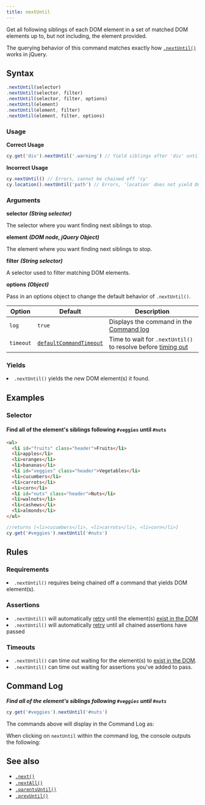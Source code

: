 ```yaml
---
title: nextUntil
---
```


Get all following siblings of each DOM element in a set of matched DOM elements up to, but not including, the element provided.

<Alert type="info">

The querying behavior of this command matches exactly how [`.nextUntil()`](http://api.jquery.com/nextUntil) works in jQuery.

</Alert>

## Syntax

```javascript
.nextUntil(selector)
.nextUntil(selector, filter)
.nextUntil(selector, filter, options)
.nextUntil(element)
.nextUntil(element, filter)
.nextUntil(element, filter, options)
```

### Usage

**<Icon name="check-circle" color="green"></Icon> Correct Usage**

```javascript
cy.get('div').nextUntil('.warning') // Yield siblings after 'div' until '.warning'
```

**<Icon name="exclamation-triangle" color="red"></Icon> Incorrect Usage**

```javascript
cy.nextUntil() // Errors, cannot be chained off 'cy'
cy.location().nextUntil('path') // Errors, 'location' does not yield DOM element
```

### Arguments

**<Icon name="angle-right"></Icon> selector** **_(String selector)_**

The selector where you want finding next siblings to stop.

**<Icon name="angle-right"></Icon> element** **_(DOM node, jQuery Object)_**

The element where you want finding next siblings to stop.

**<Icon name="angle-right"></Icon> filter** **_(String selector)_**

A selector used to filter matching DOM elements.

**<Icon name="angle-right"></Icon> options** **_(Object)_**

Pass in an options object to change the default behavior of `.nextUntil()`.

| Option    | Default                                                              | Description                                                                              |
| --------- | -------------------------------------------------------------------- | ---------------------------------------------------------------------------------------- |
| `log`     | `true`                                                               | Displays the command in the [Command log](/guides/core-concepts/test-runner#Command-Log) |
| `timeout` | [`defaultCommandTimeout`](/guides/references/configuration#Timeouts) | Time to wait for `.nextUntil()` to resolve before [timing out](#Timeouts)                |

### Yields [<Icon name="question-circle"/>](/guides/core-concepts/introduction-to-cypress#Subject-Management)

<List><li>`.nextUntil()` yields the new DOM element(s) it found.</li></List>

## Examples

### Selector

#### Find all of the element's siblings following `#veggies` until `#nuts`

```html
<ul>
  <li id="fruits" class="header">Fruits</li>
  <li>apples</li>
  <li>oranges</li>
  <li>bananas</li>
  <li id="veggies" class="header">Vegetables</li>
  <li>cucumbers</li>
  <li>carrots</li>
  <li>corn</li>
  <li id="nuts" class="header">Nuts</li>
  <li>walnuts</li>
  <li>cashews</li>
  <li>almonds</li>
</ul>
```

```javascript
//returns [<li>cucumbers</li>, <li>carrots</li>, <li>corn</li>]
cy.get('#veggies').nextUntil('#nuts')
```

## Rules

### Requirements [<Icon name="question-circle"/>](/guides/core-concepts/introduction-to-cypress#Chains-of-Commands)

<List><li>`.nextUntil()` requires being chained off a command that yields DOM element(s).</li></List>

### Assertions [<Icon name="question-circle"/>](/guides/core-concepts/introduction-to-cypress#Assertions)

<List><li>`.nextUntil()` will automatically [retry](/guides/core-concepts/retry-ability) until the element(s) [exist in the DOM](/guides/core-concepts/introduction-to-cypress#Default-Assertions)</li><li>`.nextUntil()` will automatically [retry](/guides/core-concepts/retry-ability) until all chained assertions have passed</li></List>

### Timeouts [<Icon name="question-circle"/>](/guides/core-concepts/introduction-to-cypress#Timeouts)

<List><li>`.nextUntil()` can time out waiting for the element(s) to [exist in the DOM](/guides/core-concepts/introduction-to-cypress#Default-Assertions).</li><li>`.nextUntil()` can time out waiting for assertions you've added to pass.</li></List>

## Command Log

**_Find all of the element's siblings following `#veggies` until `#nuts`_**

```javascript
cy.get('#veggies').nextUntil('#nuts')
```

The commands above will display in the Command Log as:

<DocsImage src="/img/api/nextuntil/find-next-elements-until-selector.png" alt="Command Log nextUntil" ></DocsImage>

When clicking on `nextUntil` within the command log, the console outputs the following:

<DocsImage src="/img/api/nextuntil/console-log-of-next-elements-until.png" alt="Console Log nextUntil" ></DocsImage>

## See also

- [`.next()`](/api/commands/next)
- [`.nextAll()`](/api/commands/nextall)
- [`.parentsUntil()`](/api/commands/parentsuntil)
- [`.prevUntil()`](/api/commands/prevuntil)
